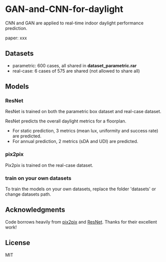 # GAN-and-CNN-for-daylight

CNN and GAN are applied to real-time indoor daylight performance prediction.

paper: xxx


## Datasets
- parametric: 600 cases, all shared in **dataset_parametric.rar**
- real-case: 6 cases of 575 are shared (not allowed to share all)

## Models
### ResNet
ResNet is trained on both the parametric box dataset and real-case dataset.

ResNet predicts the overall daylight metrics for a floorplan.
- For static prediction, 3 metrics (mean lux, uniformity and success rate) are predicted.
- For annual prediction, 2 metrics (sDA and UDI) are predicted.

### pix2pix
Pix2pix is trained on the real-case dataset.

### train on your own datasets
To train the models on your own datasets, replace the folder 'datasets' or change datasets path.

## Acknowledgments
Code borrows heavily from [pix2pix](https://github.com/yenchenlin/pix2pix-tensorflow) and [ResNet](https://github.com/calmisential/TensorFlow2.0_ResNet). Thanks for their excellent work!

## License
MIT
